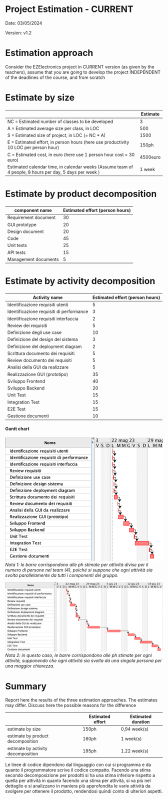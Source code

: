 # Project Estimation - CURRENT
Date: 03/05/2024

Version: v1.2


# Estimation approach
Consider the EZElectronics  project in CURRENT version (as given by the teachers), assume that you are going to develop the project INDEPENDENT of the deadlines of the course, and from scratch
# Estimate by size
### 
|             | Estimate                        |             
| ----------- | ------------------------------- |  
| NC =  Estimated number of classes to be developed   |    3                   |             
| A = Estimated average size per class, in LOC       |             500              | 
| S = Estimated size of project, in LOC (= NC * A) | 1500 |
| E = Estimated effort, in person hours (here use productivity 10 LOC per person hour)  |                150ph                      |   
| C = Estimated cost, in euro (here use 1 person hour cost = 30 euro) | 4500euro | 
| Estimated calendar time, in calendar weeks (Assume team of 4 people, 8 hours per day, 5 days per week ) |       1 week             |               

# Estimate by product decomposition
### 
|         component name    | Estimated effort (person hours)   |             
| ----------- | ------------------------------- | 
|Requirement document    | 30 |
| GUI prototype | 20 |
|Design document | 20 |
|Code | 45 |
| Unit tests |25 |
| API tests | 15 |
| Management documents  | 5 |



# Estimate by activity decomposition
### 
|         Activity name    | Estimated effort (person hours)   |             
| ----------- | ------------------------------- | 
| Identificazione requisiti utenti    |         5 |
| Identificazione requisiti di performance | 3    |
| Identificazione requisiti interfaccia | 2       |
| Review dei requisiti                 | 5        |
| Definizione degli use case           | 10       |
| Definizione del design del sistema   | 3        |
| Definizione del deployment diagram   | 2        |
| Scrittura documento dei requisiti    | 5        |
| Review documento dei requisiti       | 5        |
| Analisi della GUI da realizzare       | 5        |
| Realizzazione GUI (prototipo)  | 35       |
| Sviluppo Frontend               | 40       |
| Sviluppo Backend                | 20       |
| Unit Test               | 15       |
| Integration Test               | 15       |
| E2E Test               | 15       |
| Gestione documenti         | 10        |


#### Gantt chart
![gantt_v2](./images/gantt_v1_divided.png)
*Nota 1: le barre corrispondono alle ph stimate per attività divise per il numero di persone nel team (4), poiché si suppone che ogni attività sia svolta parallelamente da tutti i componenti del gruppo.*

![gantt_v1](./images/gantt_v1.png)
*Nota 2: in questo caso, le barre corrispondono alle ph stimate per ogni attività, supponendo che ogni attività sia svolta da una singola persona per una maggior chiarezza.*


# Summary

Report here the results of the three estimation approaches. The  estimates may differ. Discuss here the possible reasons for the difference

|             | Estimated effort                        |   Estimated duration |          
| ----------- | ------------------------------- | ---------------|
| estimate by size | 150ph  |  0,94 week(s) |
| estimate by product decomposition | 160ph |   1 week(s) |
| estimate by activity decomposition | 195ph |  1.22 week(s) |


Le linee di codice dipendono dal linguaggio con cui si programma e da quanto il programmatore scrive il codice compatto. 
Facendo una stima secondo decomposizione per prodotti si ha una stima inferiore rispetto a quella per attività in quanto facendo una stima per attività, si va più nel dettaglio e si analizzano in maniera più approfondita le varie attività da svolgere per ottenere il prodotto, rendendosi quindi conto di ulteriori aspetti.

